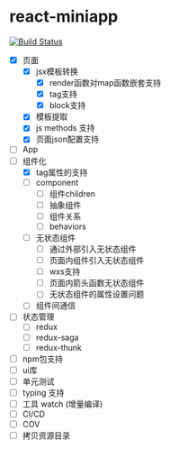 # react-miniapp

[![Build Status](https://travis-ci.org/PepperYan/react-miniapp.svg?branch=master)](https://travis-ci.org/PepperYan/react-miniapp)


- [x] 页面
  - [x] jsx模板转换
    - [x] render函数对map函数嵌套支持
    - [x] tag支持
    - [x] block支持
  - [x] 模板提取
  - [x] js methods 支持
  - [x] 页面json配置支持
- [ ] App
- [ ] 组件化
   - [x] tag属性的支持
   - [ ] component
      - [ ] 组件children
      - [ ] 抽象组件
      - [ ] 组件关系
      - [ ] behaviors
   - [ ] 无状态组件
      - [ ] 通过外部引入无状态组件
      - [ ] 页面内组件引入无状态组件
      - [ ] wxs支持
      - [ ] 页面内箭头函数无状态组件
      - [ ] 无状态组件的属性设置问题
   - [ ] 组件间通信
- [ ] 状态管理
   - [ ] redux
   - [ ] redux-saga
   - [ ] redux-thunk
- [ ] npm包支持
- [ ] ui库 
- [ ] 单元测试
- [ ] typing 支持
- [ ] 工具 watch (增量编译)
- [ ] CI/CD
- [ ] COV
- [ ] 拷贝资源目录
